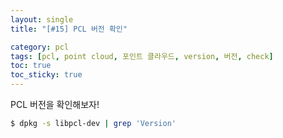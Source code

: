 ```yaml
---
layout: single
title: "[#15] PCL 버전 확인"

category: pcl
tags: [pcl, point cloud, 포인트 클라우드, version, 버전, check]
toc: true
toc_sticky: true
---
```


PCL 버전을 확인해보자! <br/>

~~~bash
$ dpkg -s libpcl-dev | grep 'Version'
~~~